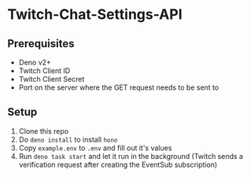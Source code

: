 # Twitch-Chat-Settings-API

## Prerequisites

- Deno v2+
- Twitch Client ID
- Twitch Client Secret
- Port on the server where the GET request needs to be sent to

## Setup

1. Clone this repo
2. Do `deno install` to install `hono`
3. Copy `example.env` to `.env` and fill out it's values
4. Run `deno task start` and let it run in the background (Twitch sends a verification request after creating the EventSub subscription)
